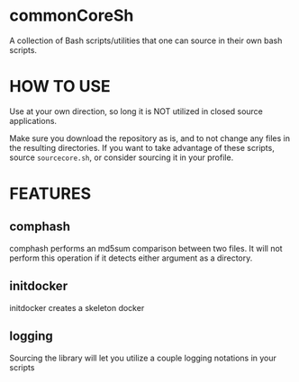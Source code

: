 # commonCoreSh
A collection of Bash scripts/utilities that one can source in their own bash scripts.

# HOW TO USE
Use at your own direction, so long it is NOT utilized in closed source applications.

Make sure you download the repository as is, and to not change any files in the resulting directories.
If you want to take advantage of these scripts, source `sourcecore.sh`, or consider sourcing it in your profile.

# FEATURES

## comphash
comphash performs an md5sum comparison between two files. It will not perform this operation if it detects either argument as a directory.

## initdocker
initdocker creates a skeleton docker 

## logging
Sourcing the library will let you utilize a couple logging notations in your scripts